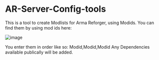 # AR-Server-Config-tools

This is a tool to create Modlists for Arma Reforger, using Modids.
You can find them by using mod ids here:

![image](https://github.com/user-attachments/assets/2a6cbec6-013d-4d08-b265-d6695bd3b1b8)

You enter them in order like so: Modid,Modid,Modid
Any Dependencies available publically will be added.
